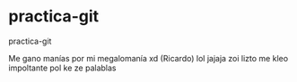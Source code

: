 # practica-git
practica-git

Me gano manías por mi megalomanía xd (Ricardo) lol jajaja zoi lizto me kleo impoltante pol ke ze palablas
